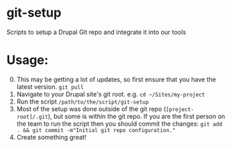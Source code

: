 # git-setup
Scripts to setup a Drupal Git repo and integrate it into our tools

# Usage:
0. This may be getting a lot of updates, so first ensure that you have the latest version. `git pull`
1. Navigate to your Drupal site's git root. e.g. `cd ~/Sites/my-project`
2. Run the script `/path/to/the/script/git-setup`
3. Most of the setup was done outside of the git repo (`[project-root]/.git`), but some is within the git repo.  If you are the first person on the team to run the script then you should commit the changes: `git add . && git commit -m"Initial git repo configuration."`
4. Create something great!